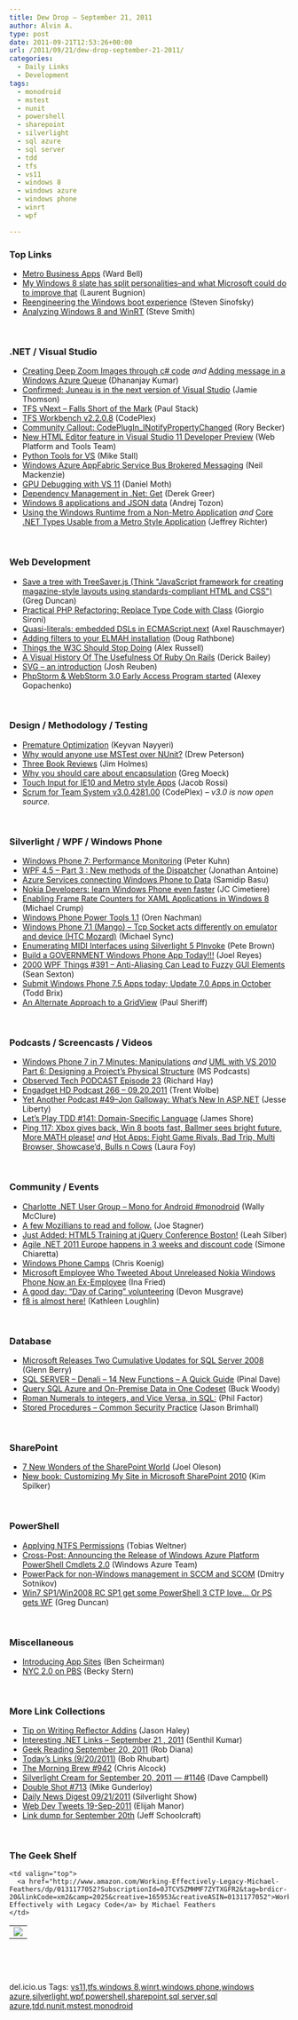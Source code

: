 ```yaml
---
title: Dew Drop – September 21, 2011
author: Alvin A.
type: post
date: 2011-09-21T12:53:26+00:00
url: /2011/09/21/dew-drop-september-21-2011/
categories:
  - Daily Links
  - Development
tags:
  - monodroid
  - mstest
  - nunit
  - powershell
  - sharepoint
  - silverlight
  - sql azure
  - sql server
  - tdd
  - tfs
  - vs11
  - windows 8
  - windows azure
  - windows phone
  - winrt
  - wpf

---
```

### <a name="top"></a>Top Links

  * [Metro Business Apps][1] (Ward Bell)
  * [My Windows 8 slate has split personalities–and what Microsoft could do to improve that][2] (Laurent Bugnion)
  * [Reengineering the Windows boot experience][3] (Steven Sinofsky)
  * [Analyzing Windows 8 and WinRT][4] (Steve Smith)

&#160;

### <a name="dotnet"></a>.NET / Visual Studio

  * [Creating Deep Zoom Images through c# code][5] _and_ [Adding message in a Windows Azure Queue][6] (Dhananjay Kumar)
  * [Confirmed: Juneau is in the next version of Visual Studio][7] (Jamie Thomson)
  * [TFS vNext – Falls Short of the Mark][8] (Paul Stack)
  * <a href="http://tfsworkbench.codeplex.com/releases/view/73594" target="_blank">TFS Workbench v2.2.0.8</a> (CodePlex)
  * [Community Callout: CodePlugIn_INotifyPropertyChanged][9] (Rory Becker)
  * [New HTML Editor feature in Visual Studio 11 Developer Preview][10] (Web Platform and Tools Team)
  * [Python Tools for VS][11] (Mike Stall)
  * [Windows Azure AppFabric Service Bus Brokered Messaging][12] (Neil Mackenzie)
  * [GPU Debugging with VS 11][13] (Daniel Moth)
  * [Dependency Management in .Net: Get][14] (Derek Greer)
  * [Windows 8 applications and JSON data][15] (Andrej Tozon)
  * [Using the Windows Runtime from a Non-Metro Application][16] _and_ [Core .NET Types Usable from a Metro Style Application][17] (Jeffrey Richter)

&#160;

### <a name="web"></a>Web Development

  * [Save a tree with TreeSaver.js (Think "JavaScript framework for creating magazine-style layouts using standards-compliant HTML and CSS")][18] (Greg Duncan)
  * [Practical PHP Refactoring: Replace Type Code with Class][19] (Giorgio Sironi)
  * [Quasi-literals: embedded DSLs in ECMAScript.next][20] (Axel Rauschmayer)
  * [Adding filters to your ELMAH installation][21] (Doug Rathbone)
  * [Things the W3C Should Stop Doing][22] (Alex Russell)
  * [A Visual History Of The Usefulness Of Ruby On Rails][23] (Derick Bailey)
  * [SVG &#8211; an introduction][24] (Josh Reuben)
  * [PhpStorm & WebStorm 3.0 Early Access Program started][25] (Alexey Gopachenko)

&#160;

### <a name="design"></a>Design / Methodology / Testing

  * [Premature Optimization][26] (Keyvan Nayyeri)
  * <a href="http://blogs.dotnetkicks.com/dnk-jump-in/2011/09/20/why-would-anyone-use-mstest-over-nunit-jump-in/" target="_blank">Why would anyone use MSTest over NUnit?</a> (Drew Peterson)
  * [Three Book Reviews][27] (Jim Holmes)
  * <a href="http://gmoeck.github.com/2011/09/20/why-you-should-care-about-encapsulation.html" target="_blank">Why you should care about encapsulation</a> (Greg Moeck)
  * [Touch Input for IE10 and Metro style Apps][28] (Jacob Rossi)
  * <a href="http://scrumforteamsystem.codeplex.com/releases/view/73686" target="_blank">Scrum for Team System v3.0.4281.00</a> (CodePlex) _– v3.0 is now open source._

&#160;

### <a name="silverlight"></a>Silverlight / WPF / Windows Phone

  * [Windows Phone 7: Performance Monitoring][29] (Peter Kuhn)
  * [WPF 4.5 – Part 3 : New methods of the Dispatcher][30] (Jonathan Antoine)
  * [Azure Services connecting Windows Phone to Data][31] (Samidip Basu)
  * [Nokia Developers: learn Windows Phone even faster][32] (JC Cimetiere)
  * [Enabling Frame Rate Counters for XAML Applications in Windows 8][33] (Michael Crump)
  * <a href="http://blogs.msdn.com/b/oren/archive/2011/09/21/windows-phone-power-tools-1-1.aspx" target="_blank">Windows Phone Power Tools 1.1</a> (Oren Nachman)
  * [Windows Phone 7.1 (Mango) – Tcp Socket acts differently on emulator and device (HTC Mozard)][34] (Michael Sync)
  * [Enumerating MIDI Interfaces using Silverlight 5 PInvoke][35] (Pete Brown)
  * [Build a GOVERNMENT Windows Phone App Today!!!][36] (Joel Reyes)
  * <a href="http://wpf.2000things.com/2011/09/21/391-anti-aliasing-can-lead-to-fuzzy-gui-elements/" target="_blank">2000 WPF Things #391 – Anti-Aliasing Can Lead to Fuzzy GUI Elements</a> (Sean Sexton)
  * [Submit Windows Phone 7.5 Apps today; Update 7.0 Apps in October][37] (Todd Brix)
  * [An Alternate Approach to a GridView][38] (Paul Sheriff)

&#160;

### <a name="podcasts"></a>Podcasts / Screencasts / Videos

  * [Windows Phone 7 in 7 Minutes: Manipulations][39] _and_ [UML with VS 2010 Part 6: Designing a Project&#8217;s Physical Structure][40] (MS Podcasts)
  * [Observed Tech PODCAST Episode 23][41] (Richard Hay)
  * [Engadget HD Podcast 266 &#8211; 09.20.2011][42] (Trent Wolbe)
  * [Yet Another Podcast #49–Jon Galloway: What’s New In ASP.NET][43] (Jesse Liberty)
  * [Let&#8217;s Play TDD #141: Domain-Specific Language][44] (James Shore)
  * [Ping 117: Xbox gives back, Win 8 boots fast, Ballmer sees bright future, More MATH please!][45] _and_ [Hot Apps: Fight Game Rivals, Bad Trip, Multi Browser, Showcase&#8217;d, Bulls n Cows][46] (Laura Foy)

&#160;

### <a name="events"></a>Community / Events

  * [Charlotte .NET User Group &#8211; Mono for Android #monodroid][47] (Wally McClure)
  * [A few Mozillians to read and follow.][48] (Joe Stagner)
  * [Just Added: HTML5 Training at jQuery Conference Boston!][49] (Leah Silber)
  * [Agile .NET 2011 Europe happens in 3 weeks and discount code][50] (Simone Chiaretta)
  * [Windows Phone Camps][51] (Chris Koenig)
  * [Microsoft Employee Who Tweeted About Unreleased Nokia Windows Phone Now an Ex-Employee][52] (Ina Fried)
  * [A good day: “Day of Caring” volunteering][53] (Devon Musgrave)
  * [f8 is almost here!][54] (Kathleen Loughlin)

&#160;

### <a name="sql"></a>Database

  * [Microsoft Releases Two Cumulative Updates for SQL Server 2008][55] (Glenn Berry)
  * [SQL SERVER – Denali – 14 New Functions – A Quick Guide][56] (Pinal Dave)
  * [Query SQL Azure and On-Premise Data in One Codeset][57] (Buck Woody)
  * [Roman Numerals to integers, and Vice Versa, in SQL:][58] (Phil Factor)
  * [Stored Procedures – Common Security Practice][59] (Jason Brimhall)

&#160;

### <a name="sp"></a>SharePoint

  * [7 New Wonders of the SharePoint World][60] (Joel Oleson)
  * [New book: Customizing My Site in Microsoft SharePoint 2010][61] (Kim Spilker)

&#160;

### <a name="ps"></a>PowerShell

  * [Applying NTFS Permissions][62] (Tobias Weltner)
  * [Cross-Post: Announcing the Release of Windows Azure Platform PowerShell Cmdlets 2.0][63] (Windows Azure Team)
  * [PowerPack for non-Windows management in SCCM and SCOM][64] (Dmitry Sotnikov)
  * [Win7 SP1/Win2008 RC SP1 get some PowerShell 3 CTP love&#8230; Or PS gets WF][65] (Greg Duncan)

&#160;

### <a name="misc"></a>Miscellaneous

  * [Introducing App Sites][66] (Ben Scheirman)
  * [NYC 2.0 on PBS][67] (Becky Stern)

&#160;

### <a name="links"></a>More Link Collections

  * [Tip on Writing Reflector Addins][68] (Jason Haley)
  * [Interesting .NET Links – September 21 , 2011][69] (Senthil Kumar)
  * [Geek Reading September 20, 2011][70] (Rob Diana)
  * [Today&#8217;s Links (9/20/2011)][71] (Bob Rhubart)
  * [The Morning Brew #942][72] (Chris Alcock)
  * [Silverlight Cream for September 20, 2011 &#8212; #1146][73] (Dave Campbell)
  * [Double Shot #713][74] (Mike Gunderloy)
  * [Daily News Digest 09/21/2011][75] (Silverlight Show)
  * <a href="http://webdevtweets.blogspot.com/2011/09/19-sep-2011.html" target="_blank">Web Dev Tweets 19-Sep-2011</a> (Elijah Manor)
  * [Link dump for September 20th][76] (Jeff Schoolcraft)

&#160;

### <a name="shelf"></a>The Geek Shelf

<table border="0" cellspacing="0" cellpadding="0">
  <tr>
    <td>
      <img data-recalc-dims="1" decoding="async" src="https://i0.wp.com/ecx.images-amazon.com/images/I/51RCXGPXQ8L._SL160_.jpg?w=660" />
    </td>
    
    <td valign="top">
      <a href="http://www.amazon.com/Working-Effectively-Legacy-Michael-Feathers/dp/0131177052?SubscriptionId=0JTCV5ZMHMF7ZYTXGFR2&tag=brdicr-20&linkCode=xm2&camp=2025&creative=165953&creativeASIN=0131177052">Working Effectively with Legacy Code</a> by Michael Feathers
    </td>
  </tr>
</table>

&#160;

<div style="padding-bottom: 0px; margin: 0px; padding-left: 0px; padding-right: 0px; display: inline; float: none; padding-top: 0px" id="scid:C16BAC14-9A3D-4c50-9394-FBFEF7A93539:bbe9e62e-415c-4253-8bb0-555d652435a1" class="wlWriterEditableSmartContent">
  <!--dotnetkickit-->
</div>

&#160;

<div style="padding-bottom: 0px; margin: 0px; padding-left: 0px; padding-right: 0px; display: inline; float: none; padding-top: 0px" id="scid:0767317B-992E-4b12-91E0-4F059A8CECA8:b3756719-6934-43ef-acee-4108b597189f" class="wlWriterEditableSmartContent">
  del.icio.us Tags: <a href="http://del.icio.us/popular/vs11" rel="tag">vs11</a>,<a href="http://del.icio.us/popular/tfs" rel="tag">tfs</a>,<a href="http://del.icio.us/popular/windows+8" rel="tag">windows 8</a>,<a href="http://del.icio.us/popular/winrt" rel="tag">winrt</a>,<a href="http://del.icio.us/popular/windows+phone" rel="tag">windows phone</a>,<a href="http://del.icio.us/popular/windows+azure" rel="tag">windows azure</a>,<a href="http://del.icio.us/popular/silverlight" rel="tag">silverlight</a>,<a href="http://del.icio.us/popular/wpf" rel="tag">wpf</a>,<a href="http://del.icio.us/popular/powershell" rel="tag">powershell</a>,<a href="http://del.icio.us/popular/sharepoint" rel="tag">sharepoint</a>,<a href="http://del.icio.us/popular/sql+server" rel="tag">sql server</a>,<a href="http://del.icio.us/popular/sql+azure" rel="tag">sql azure</a>,<a href="http://del.icio.us/popular/tdd" rel="tag">tdd</a>,<a href="http://del.icio.us/popular/nunit" rel="tag">nunit</a>,<a href="http://del.icio.us/popular/mstest" rel="tag">mstest</a>,<a href="http://del.icio.us/popular/monodroid" rel="tag">monodroid</a>
</div>

 [1]: http://neverindoubtnet.blogspot.com/2011/09/metro-business-apps.html
 [2]: http://feedproxy.google.com/~r/galasoft/~3/X6X62CoNiLc/my-slate-has-split-personalitiesndashand-what-microsoft-could-do-to.aspx
 [3]: http://blogs.msdn.com/b/b8/archive/2011/09/20/reengineering-the-windows-boot-experience.aspx
 [4]: http://stevesmithblog.com/blog/analyzing-windows-8-and-winrt/
 [5]: http://debugmode.net/2011/09/21/creating-deep-zoom-images-through-c-code/
 [6]: http://debugmode.net/2011/09/21/adding-message-in-a-windows-azure-queue/
 [7]: http://feedproxy.google.com/~r/jamiet/~3/9BCM8W1Yg2w/confirmed-juneau-is-in-the-next-version-of-visual-studio.aspx
 [8]: http://paulstack.co.uk/blog/post.aspx?id=d53cd8e0-6999-4776-b5d9-ff3b5b2054a8
 [9]: http://community.devexpress.com/blogs/rorybecker/archive/2011/09/20/community-callout-codeplugin-inotifypropertychanged.aspx
 [10]: http://blogs.msdn.com/b/webdevtools/archive/2011/09/20/new-html-editor-feature-in-visual-studio-11-developer-preview.aspx
 [11]: http://blogs.msdn.com/b/jmstall/archive/2011/09/20/python-tools-for-vs.aspx
 [12]: http://convective.wordpress.com/2011/09/21/windows-azure-appfabric-service-bus-brokered-messaging/
 [13]: http://feedproxy.google.com/~r/DanielMoth/~3/7Gq_x5_GybI/GPU-Debugging-With-VS-11.aspx
 [14]: http://feedproxy.google.com/~r/LosTechies/~3/Fi8RgdMqJJs/
 [15]: http://feedproxy.google.com/~r/TheAttic/~3/rlq6S9rrzao/post.aspx
 [16]: http://www.wintellect.com/CS/blogs/jeffreyr/archive/2011/09/20/using-the-windows-runtime-from-a-non-metro-application.aspx
 [17]: http://www.wintellect.com/CS/blogs/jeffreyr/archive/2011/09/20/core-net-types-usable-from-a-metro-style-application.aspx
 [18]: http://coolthingoftheday.blogspot.com/2011/09/save-tree-with-treesaverjs-think.html
 [19]: http://feeds.dzone.com/~r/zones/agile/~3/uDnUkabU5T8/practical-php-refactoring-16
 [20]: http://feeds.dzone.com/~r/zones/css/~3/wxOKMRx6GsQ/quasi-literals-embedded-dsls
 [21]: http://feedproxy.google.com/~r/DiaryOfANinja/~3/JqQWQeZcWEE/adding-filters-to-your-elmah-installation
 [22]: http://infrequently.org/2011/09/things-the-w3c-should-stop-doing/
 [23]: http://feedproxy.google.com/~r/LosTechies/~3/2qiLP017_NQ/
 [24]: http://feedproxy.google.com/~r/geekswithblogs/~3/rGxDE8_DEX0/svg---an-introduction.aspx
 [25]: http://feedproxy.google.com/~r/jetbrains_webIde/~3/T3UNgbE_Glw/
 [26]: http://www.keyvan.ms/premature-optimization
 [27]: http://feedproxy.google.com/~r/Frazzleddad/~3/Kp_ZHI8iRps/book-reviews-debug-it-and-manga-guide.html
 [28]: http://blogs.msdn.com/b/ie/archive/2011/09/20/touch-input-for-ie10-and-metro-style-apps.aspx
 [29]: http://www.pitorque.de/MisterGoodcat/post.aspx?id=75a9f454-f42b-481f-90dc-6828d108368f
 [30]: http://feedproxy.google.com/~r/JonathanAntoine/~3/j-s2iQiBp1o/
 [31]: http://feedproxy.google.com/~r/silverlightshow/~3/qNRUifGk2rs/Azure-Services-connecting-Windows-Phone-to-Data.aspx
 [32]: http://windowsteamblog.com/windows_phone/b/wpdev/archive/2011/09/21/nokia-developers-learn-windows-phone-even-faster.aspx
 [33]: http://feedproxy.google.com/~r/MichaelCrump/~3/_i7sMEKrnAk/enabling-frame-rate-counters-for-xaml-applications-in-windows-8.aspx
 [34]: http://feedproxy.google.com/~r/MichaelSync/~3/UUaIaW3GMKw/windows-phone-7-1-mango-tcp-socket-acts-differently-on-emulator-and-device-htc-mozard
 [35]: http://feedproxy.google.com/~r/PeteBrown/~3/l-HLWwKTXwo/enumerating-midi-interfaces-using-silverlight-5-pinvoke
 [36]: http://blogs.msdn.com/b/publicsector/archive/2011/09/20/build-a-government-app-today.aspx
 [37]: http://windowsteamblog.com/windows_phone/b/wpdev/archive/2011/09/20/submit-windows-phone-7-5-apps-today-update-7-0-apps-in-october.aspx
 [38]: http://feedproxy.google.com/~r/PaulSheriffsOuterCircleBlog/~3/cK3mF7CImc0/an-alternate-approach-to-a-gridview.aspx
 [39]: http://www.microsoft.com/events/podcasts/default.aspx?audience=Audience-e5381407-359f-4922-97d0-0237af790eee&pageId=x7370&source=Microsoft-Podcasts-for-Developers&WT.rss_ev=a
 [40]: http://www.microsoft.com/events/podcasts/default.aspx?audience=Audience-e5381407-359f-4922-97d0-0237af790eee&pageId=x7050&source=Microsoft-Podcasts-for-Developers&WT.rss_ev=a
 [41]: http://feedproxy.google.com/~r/windowsobserver/~3/BMytMgy3Pzg/
 [42]: http://www.engadget.com/2011/09/20/engadget-hd-podcast-266-09-20-2011/
 [43]: http://feedproxy.google.com/~r/JesseLiberty-SilverlightGeek/~3/jiThGpTlUX8/
 [44]: http://jamesshore.com/Blog/Lets-Play/Episode-141.html
 [45]: http://channel9.msdn.com/Shows/PingShow/Ping-117-Xbox-gives-back-Win-8-boots-fast-Ballmer-sees-bright-future-More-MATH-please
 [46]: http://channel9.msdn.com/Shows/Hot-Apps/Hot-Apps-Fight-Game-Rivals-Bad-Trip-Multi-Browser-Showcased-Bulls-n-Cows
 [47]: http://morewally.com/cs/blogs/wallym/archive/2011/09/21/charlotte-net-user-group-mono-for-android-monodroid.aspx
 [48]: http://www.misfitgeek.com/2011/09/a-few-mozillians-to-read-and-follow/
 [49]: http://feedproxy.google.com/~r/jquery/~3/8Rp674gGIac/
 [50]: http://feedproxy.google.com/~r/Codeclimber/~3/nuu7b_Hbyto/Agile-NET-2011-Europe-happens-in-3-weeks-and-discount.aspx
 [51]: http://feedproxy.google.com/~r/ChrisKoenig/~3/Zt67j-6H24s/
 [52]: http://allthingsd.com/20110920/microsoft-employee-who-tweeted-about-unreleased-nokia-windows-phone-now-an-ex-employee/
 [53]: http://blogs.msdn.com/b/microsoft_press/archive/2011/09/20/a-good-day-day-of-caring-volunteering.aspx
 [54]: http://developers.facebook.com/blog/post/562/
 [55]: http://www.sqlservercentral.com/blogs/glennberry/archive/2011/09/20/microsoft-releases-two-cumulative-updates-for-sql-server-2008.aspx
 [56]: http://blog.sqlauthority.com/2011/09/21/sql-server-denali-14-new-functions-a-quick-guide/
 [57]: http://blogs.msdn.com/b/buckwoody/archive/2011/09/20/query-sql-azure-and-on-premise-data-in-one-codeset.aspx
 [58]: http://www.sqlservercentral.com/blogs/philfactor/archive/2011/09/20/roman-numerals-to-integers-and-vice-versa-in-sql.aspx
 [59]: http://feedproxy.google.com/~r/sqlserverpedia/~3/x4XHiV76SH0/
 [60]: http://feedproxy.google.com/~r/JoelsSharepointLand/~3/8lVGayBkpJ8/ViewPost.aspx
 [61]: http://blogs.msdn.com/b/microsoft_press/archive/2011/09/21/new-book-customizing-my-site-in-microsoft-sharepoint-2010.aspx
 [62]: http://powershell.com/cs/blogs/tobias/archive/2011/09/21/applying-ntfs-permissions.aspx
 [63]: http://blogs.msdn.com/b/windowsazure/archive/2011/09/20/cross-post-announcing-the-release-of-windows-azure-platform-powershell-cmdlets-2-0.aspx
 [64]: http://dmitrysotnikov.wordpress.com/2011/09/21/powerpack-for-non-windows-management-in-sccm-and-scom/
 [65]: http://coolthingoftheday.blogspot.com/2011/09/win7-sp1win2008-rc-sp1-get-some.html
 [66]: http://benscheirman.com/2011/09/introducing-appsites/
 [67]: http://feedproxy.google.com/~r/makezineonline/~3/WrqloFYKd1M/nyc-2-0-on-pbs.html
 [68]: http://jasonhaley.com/blog/post.aspx?id=99a0510e-aca2-4e0f-b6d0-7a86a670aa74
 [69]: http://feedproxy.google.com/~r/ginktage/EPSB/~3/rKdHRnnlvtQ/
 [70]: http://feedproxy.google.com/~r/RegularGeek/~3/Sz7QoxlK0PA/
 [71]: http://feedproxy.google.com/~r/brhubartOTN/~3/d65AJ87W99U/today_s_links_9_20
 [72]: http://feedproxy.google.com/~r/ReflectivePerspective/~3/5HtwIWz9TFc/
 [73]: http://geekswithblogs.net/WynApseTechnicalMusings/archive/2011/09/20/146971.aspx
 [74]: http://afreshcup.com/home/2011/9/21/double-shot-713.html
 [75]: http://feedproxy.google.com/~r/silverlightshow/~3/nhvLQdfNPxE/Daily-News-Digest-09-21-2011.aspx
 [76]: http://thequeue.net/blog/2011/09/20/link-dump-for-september-20th/